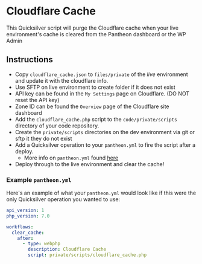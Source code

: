# Cloudflare Cache #

This Quicksilver script will purge the Cloudflare cache when your live environment's cache is cleared from the Pantheon dashboard or the WP Admin

## Instructions ##

- Copy `cloudflare_cache.json` to `files/private` of the *live* environment and update it with the cloudflare info.
 - Use SFTP on live environment to create folder if it does not exist
 - API key can be found in the `My Settings` page on Cloudflare. (DO NOT reset the API key)
 - Zone ID can be found the `Overview` page of the Cloudflare site dashboard
- Add the `cloudflare_cache.php` script to the `code/private/scripts` directory of your code repository.
 - Create the `private/scripts` directories on the dev environment via git or sftp it they do not exist
- Add a Quicksilver operation to your `pantheon.yml` to fire the script after a deploy.
  - More info on `pantheon.yml` found [here](https://pantheon.io/docs/pantheon-yml/)
- Deploy through to the live environment and clear the cache!

### Example `pantheon.yml` ###

Here's an example of what your `pantheon.yml` would look like if this were the only Quicksilver operation you wanted to use:

```yaml
api_version: 1
php_version: 7.0

workflows:
  clear_cache:
    after:
      - type: webphp
        description: Cloudflare Cache
        script: private/scripts/cloudflare_cache.php
```